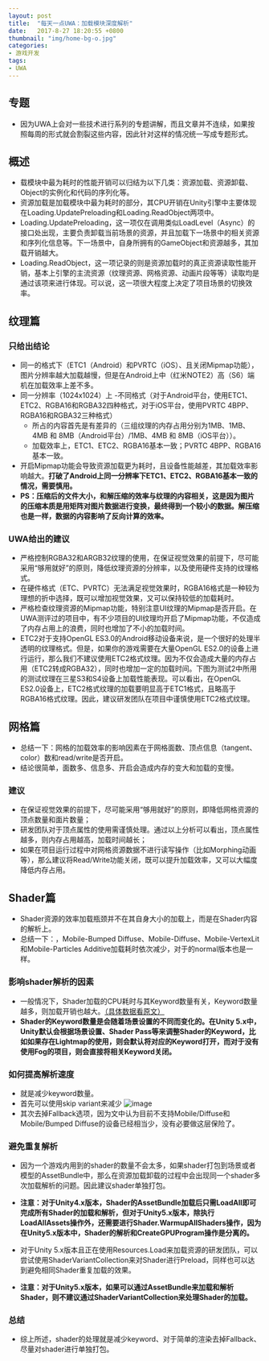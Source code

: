 ```yaml
---
layout: post
title:  "每天一点UWA：加载模块深度解析"
date:   2017-8-27 18:20:55 +0800
thumbnail: "img/home-bg-o.jpg"
categories: 
- 游戏开发
tags:
- UWA
---
```


## 专题
- 因为UWA上会对一些技术进行系列的专题讲解，而且文章并不连续，如果按照每周的形式就会割裂这些内容，因此针对这样的情况统一写成专题形式。

## 概述
- 载模块中最为耗时的性能开销可以归结为以下几类：资源加载、资源卸载、Object的实例化和代码的序列化等。
- 资源加载是加载模块中最为耗时的部分，其CPU开销在Unity引擎中主要体现在Loading.UpdatePreloading和Loading.ReadObject两项中。
- Loading.UpdatePreloading，这一项仅在调用类似LoadLevel（Async）的接口处出现，主要负责卸载当前场景的资源，并且加载下一场景中的相关资源和序列化信息等。下一场景中，自身所拥有的GameObject和资源越多，其加载开销越大。
- Loading.ReadObject，这一项记录的则是资源加载时的真正资源读取性能开销，基本上引擎的主流资源（纹理资源、网格资源、动画片段等等）读取均是通过该项来进行体现。可以说，这一项很大程度上决定了项目场景的切换效率。

<!--more-->

## 纹理篇
### 只给出结论
- 同一的格式下（ETC1（Android）和PVRTC（iOS）、且关闭Mipmap功能），图片分辨率越大加载越慢，但是在Android上中（红米NOTE2）高（S6）端机在加载效率上差不多。
- 同一分辨率（1024x1024）上
    -不同格式（对于Android平台，使用ETC1、ETC2、RGBA16和RGBA32四种格式，对于iOS平台，使用PVRTC 4BPP、RGBA16和RGBA32三种格式）
    - 所占的内容首先是有差异的（三组纹理的内存占用分别为1MB、1MB、4MB 和 8MB（Android平台）/1MB、4MB 和 8MB（iOS平台））。
    - 加载效率上，ETC1、ETC2、RGBA16基本一致；PVRTC 4BPP、RGBA16基本一致。
- 开启Mipmap功能会导致资源加载更为耗时，且设备性能越差，其加载效率影响越大。**打破了Android上同一分辨率下ETC1、ETC2、RGBA16基本一致的情况，需要慎用。**
- **PS：压缩后的文件大小，和解压缩的效率与纹理的内容相关，这是因为图片的压缩本质是用矩阵对图片数据进行变换，最终得到一个较小的数据。解压缩也是一样，数据的内容影响了反向计算的效率。**

### UWA给出的建议
- 严格控制RGBA32和ARGB32纹理的使用，在保证视觉效果的前提下，尽可能采用“够用就好”的原则，降低纹理资源的分辨率，以及使用硬件支持的纹理格式。
- 在硬件格式（ETC、PVRTC）无法满足视觉效果时，RGBA16格式是一种较为理想的折中选择，既可以增加视觉效果，又可以保持较低的加载耗时。
- 严格检查纹理资源的Mipmap功能，特别注意UI纹理的Mipmap是否开启。在UWA测评过的项目中，有不少项目的UI纹理均开启了Mipmap功能，不仅造成了内存占用上的浪费，同时也增加了不小的加载时间。
- ETC2对于支持OpenGL ES3.0的Android移动设备来说，是一个很好的处理半透明的纹理格式。但是，如果你的游戏需要在大量OpenGL ES2.0的设备上进行运行，那么我们不建议使用ETC2格式纹理。因为不仅会造成大量的内存占用（ETC2转成RGBA32），同时也增加一定的加载时间。下图为测试2中所用的测试纹理在三星S3和S4设备上加载性能表现。可以看出，在OpenGL ES2.0设备上，ETC2格式纹理的加载要明显高于ETC1格式，且略高于RGBA16格式纹理。因此，建议研发团队在项目中谨慎使用ETC2格式纹理。

## 网格篇
- 总结一下：网格的加载效率的影响因素在于网格面数、顶点信息（tangent、color）数和read/write是否开启。
- 结论很简单，面数多、信息多、开启会造成内存的变大和加载的变慢。

### 建议
- 在保证视觉效果的前提下，尽可能采用“够用就好”的原则，即降低网格资源的顶点数量和面片数量；
- 研发团队对于顶点属性的使用需谨慎处理。通过以上分析可以看出，顶点属性越多，则内存占用越高，加载时间越长；
- 如果在项目运行过程中对网格资源数据不进行读写操作（比如Morphing动画等），那么建议将Read/Write功能关闭，既可以提升加载效率，又可以大幅度降低内存占用。

## Shader篇
- Shader资源的效率加载瓶颈并不在其自身大小的加载上，而是在Shader内容的解析上。
- 总结一下：，Mobile-Bumped Diffuse、Mobile-Diffuse、Mobile-VertexLit和Mobile-Particles Additive加载耗时依次减少，对于的normal版本也是一样。

### 影响shader解析的因素
- 一般情况下，Shader加载的CPU耗时与其Keyword数量有关，Keyword数量越多，则加载开销也越大。[（具体数据看原文）](https://blog.uwa4d.com/archives/LoadingPerformance_Shader.html)
- **Shader的Keyword数量是会随着场景设置的不同而变化的。在Unity 5.x中，Unity默认会根据场景设置、Shader Pass等来调整Shader的Keyword，比如如果存在Lightmap的使用，则会默认将对应的Keyword打开，而对于没有使用Fog的项目，则会直接将相关Keyword关闭。**

### 如何提高解析速度
- 就是减少keyword数量。
- 首先可以使用skip variant来减少
![image](http://uwa-ducument-img.oss-cn-beijing.aliyuncs.com/UWALab%2FLoadingPerformance%2FShader_SkipVariantsCode.jpg)
- 其次去掉Fallback选项，因为文中认为目前不支持Mobile/Diffuse和Mobile/Bumped Diffuse的设备已经相当少，没有必要做这层保险了。

### 避免重复解析
- 因为一个游戏内用到的shader的数量不会太多，如果shader打包到场景或者模型的AssetBundle中，那么在资源加载卸载的过程中会出现同一个shader多次加载解析的问题。因此建议shader单独打包。
- **注意：对于Unity4.x版本，Shader的AssetBundle加载后只需LoadAll即可完成所有Shader的加载和解析，但对于Unity5.x版本，除执行LoadAllAssets操作外，还需要进行Shader.WarmupAllShaders操作，因为在Unity5.x版本中，Shader的解析和CreateGPUProgram操作是分离的。**
- 对于Unity 5.x版本且正在使用Resources.Load来加载资源的研发团队，可以尝试使用ShaderVariantCollection来对Shader进行Preload，同样也可以达到避免相同Shader重复加载的效果。

- **注意：对于Unity5.x版本，如果可以通过AssetBundle来加载和解析Shader，则不建议通过ShaderVariantCollection来处理Shader的加载。**

### 总结
- 综上所述，shader的处理就是减少keyword、对于简单的渲染去掉Fallback、尽量对shader进行单独打包。



